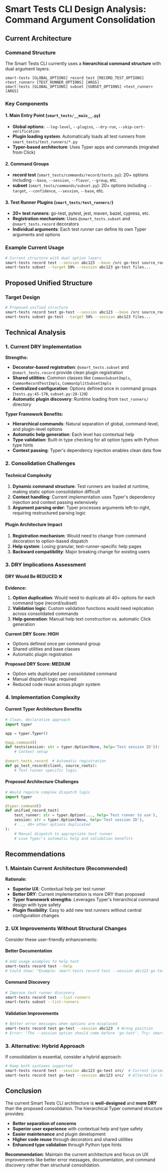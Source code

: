 # Smart Tests CLI Design Analysis: Command Argument Consolidation

## Current Architecture

### Command Structure
The Smart Tests CLI currently uses a **hierarchical command structure** with dual argument layers:

```
smart-tests [GLOBAL_OPTIONS] record test [RECORD_TEST_OPTIONS] <test_runner> [TEST_RUNNER_OPTIONS] [ARGS]
smart-tests [GLOBAL_OPTIONS] subset [SUBSET_OPTIONS] <test_runner> [ARGS]
```

### Key Components

#### 1. Main Entry Point (`smart_tests/__main__.py`)
- **Global options**: `--log-level`, `--plugins`, `--dry-run`, `--skip-cert-verification`
- **Plugin loading system**: Automatically loads all test runners from `smart_tests/test_runners/*.py`
- **Typer-based architecture**: Uses Typer apps and commands (migrated from Click)

#### 2. Command Groups
- **record test** (`smart_tests/commands/record/tests.py`): 20+ options including `--base`, `--session`, `--flavor`, `--group`, etc.
- **subset** (`smart_tests/commands/subset.py`): 20+ options including `--target`, `--confidence`, `--session`, `--base`, etc.

#### 3. Test Runner Plugins (`smart_tests/test_runners/`)
- **20+ test runners**: go-test, pytest, jest, maven, bazel, cypress, etc.
- **Registration mechanism**: Uses `@smart_tests.subset` and `@smart_tests.record` decorators
- **Individual arguments**: Each test runner can define its own Typer arguments and options

### Example Current Usage
```bash
# Current structure with dual option layers
smart-tests record test --session abc123 --base /src go-test source_roots...
smart-tests subset --target 50% --session abc123 go-test files...
```

## Proposed Unified Structure

### Target Design
```bash
# Proposed unified structure  
smart-tests record test go-test --session abc123 --base /src source_roots...
smart-tests subset go-test --target 50% --session abc123 files...
```

## Technical Analysis

### 1. Current DRY Implementation
**Strengths:**
- **Decorator-based registration**: `@smart_tests.subset` and `@smart_tests.record` provide clean plugin registration
- **Shared utilities**: Common classes like `CommonSubsetImpls`, `CommonRecordTestImpls`, `CommonSplitSubsetImpls`
- **Centralized configuration**: Options defined once in command groups (`tests.py:45-170`, `subset.py:28-120`)
- **Automatic plugin discovery**: Runtime loading from `test_runners/` directory

**Typer Framework Benefits:**
- **Hierarchical commands**: Natural separation of global, command-level, and plugin-level options
- **Automatic help generation**: Each level has contextual help
- **Type validation**: Built-in type checking for all option types with Python type hints
- **Context passing**: Typer's dependency injection enables clean data flow

### 2. Consolidation Challenges

#### Technical Complexity
1. **Dynamic command structure**: Test runners are loaded at runtime, making static option consolidation difficult
2. **Context handling**: Current implementation uses Typer's dependency injection and context passing extensively
3. **Argument parsing order**: Typer processes arguments left-to-right, requiring restructured parsing logic

#### Plugin Architecture Impact
1. **Registration mechanism**: Would need to change from command decoration to option-based dispatch
2. **Help system**: Losing granular, test-runner-specific help pages
3. **Backward compatibility**: Major breaking change for existing users

### 3. DRY Implications Assessment

#### **DRY Would Be REDUCED** ❌

**Evidence:**
1. **Option duplication**: Would need to duplicate all 40+ options for each command type (record/subset)
2. **Validation logic**: Custom validation functions would need replication across consolidated commands
3. **Help generation**: Manual help text construction vs. automatic Click generation

**Current DRY Score: HIGH** 
- Options defined once per command group
- Shared utilities and base classes
- Automatic plugin registration

**Proposed DRY Score: MEDIUM**
- Option sets duplicated per consolidated command  
- Manual dispatch logic required
- Reduced code reuse across plugin system

### 4. Implementation Complexity

#### Current Typer Architecture Benefits
```python
# Clean, declarative approach
import typer

app = typer.Typer()

@app.command()
def tests(session: str = typer.Option(None, help='Test session ID')):
    # Context setup
    
@smart_tests.record  # Automatic registration
def go_test_record(client, source_roots):
    # Test runner specific logic
```

#### Proposed Architecture Challenges
```python
# Would require complex dispatch logic
import typer

@typer.command()
def unified_record_test(
    test_runner: str = typer.Option(..., help='Test runner to use'),
    session: str = typer.Option(None, help='Test session ID'),
    # ... 40+ other options duplicated
):
    # Manual dispatch to appropriate test runner
    # Lose Typer's automatic help and validation benefits
```

## Recommendations

### 1. **Maintain Current Architecture** (Recommended)
**Rationale:**
- **Superior UX**: Contextual help per test runner
- **Better DRY**: Current implementation is more DRY than proposed
- **Typer framework strengths**: Leverages Typer's hierarchical command design with type safety
- **Plugin flexibility**: Easy to add new test runners without central configuration changes

### 2. **UX Improvements Without Structural Changes**
Consider these user-friendly enhancements:

#### Better Documentation
```bash
# Add usage examples to help text
smart-tests record test --help
# Could show: "Example: smart-tests record test --session abc123 go-test src/"
```

#### Command Discovery
```bash
# Improve test runner discovery
smart-tests record test --list-runners
smart-tests subset --list-runners  
```

#### Validation Improvements
```bash
# Better error messages when options are misplaced
smart-tests record test go-test --session abc123  # Wrong position
# Error: "The --session option should come before 'go-test'. Try: smart-tests record test --session abc123 go-test"
```

### 3. **Alternative: Hybrid Approach**
If consolidation is essential, consider a hybrid approach:

```bash
# Keep both syntaxes supported
smart-tests record test --session abc123 go-test src/  # Current (primary)
smart-tests record test go-test --session abc123 src/  # Alternative (secondary)
```

## Conclusion

The current Smart Tests CLI architecture is **well-designed** and **more DRY** than the proposed consolidation. The hierarchical Typer command structure provides:

- **Better separation of concerns**
- **Superior user experience** with contextual help and type safety
- **Easier maintenance** and plugin development  
- **Higher code reuse** through decorators and shared utilities
- **Enhanced type validation** through Python type hints

**Recommendation**: Maintain the current architecture and focus on UX improvements like better error messages, documentation, and command discovery rather than structural consolidation.
